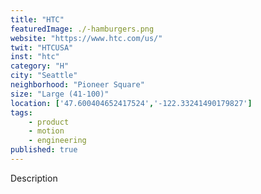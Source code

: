 ```yaml
---
title: "HTC"
featuredImage: ./-hamburgers.png
website: "https://www.htc.com/us/"
twit: "HTCUSA"
inst: "htc"
category: "H"
city: "Seattle"
neighborhood: "Pioneer Square"
size: "Large (41-100)"
location: ['47.600404652417524','-122.33241490179827']
tags:
    - product
    - motion
    - engineering
published: true
---
```


Description

